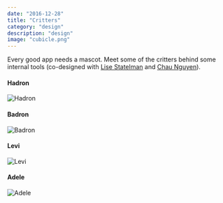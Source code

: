 ```yaml
---
date: "2016-12-28"
title: "Critters"
category: "design"
description: "design"
image: "cubicle.png"
---
```


Every good app needs a mascot. Meet some of the critters behind some internal tools (co-designed with [Lise Statelman](http://lisestatelman.com/) and [Chau Nguyen](https://www.linkedin.com/in/ctn017/)).

#### Hadron
![Hadron](/img/cubicle.png)

#### Badron
![Badron](/img/holodeck.png)

#### Levi
![Levi](/img/levi.png)

#### Adele
![Adele](/img/adele.png)
